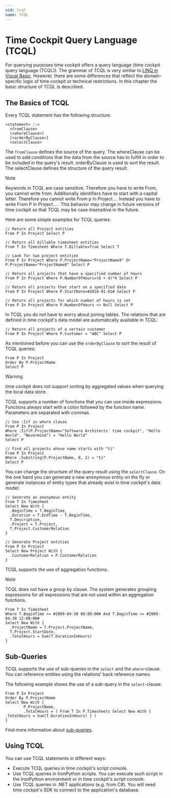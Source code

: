 ```yaml
---
uid: tcql
name: TCQL
---
```


# Time Cockpit Query Language (TCQL)

For querying purposes time cockpit offers a query language (time cockpit query language (TCQL)). The grammar of TCQL is very similar to [LINQ in Visual Basic](http://msdn.microsoft.com/en-us/library/bb385100.aspx). However, there are some differences that reflect the domain-specific logic of time cockpit or technical restrictions. In this chapter the basic structure of TCQL is described.

## The Basics of TCQL

Every TCQL statement has the following structure:

```
<statement> ::=
  <fromClause> 
  [<whereClause>] 
  [<orderByClause>] 
  <selectClause>
```

The `fromClause` defines the source of the query. The whereClause can be used to add conditions that the data from the source has to fulfill in order to be included in the query's result. orderByClause is used to sort the result. The selectClause defines the structure of the query result.

> [!NOTE]
Keywords in TCQL are case sensitive. Therefore you have to write From, you cannot write from. Additionally identifiers have to start with a capital letter. Therefore you cannot write From p In Project.... Instead you have to write From P In Project... . This behavior may change in future versions of time cockpit so that TCQL may be case insensitive in the future.

Here are some simple examples for TCQL queries:

```
// Return all Project entities                                        
From P In Project Select P

// Return all billable timesheet entities
From T In Timesheet Where T.Billable=True Select T

// Look for two project entities
From P In Project Where P.ProjectName="ProjectName9" Or P.ProjectName="ProjectName8" Select P

// Return all projects that have a specified number of hours
From P In Project Where P.NumberOfHours=(6 + 4)*4 Select P

// Return all projects that start on a specified date
From P In Project Where P.StartDate=#2010-01-01# Select P

// Return all projects for which number of hours is set
From P In Project Where P.NumberOfHours <> Null Select P
```

In TCQL you do not have to worry about joining tables. The relations that are defined in time cockpit's data model are automatically available in TCQL:

```
// Return all projects of a certain customer
From P In Project Where P.Customer = "ABC" Select P
```

As mentioned before you can use the `orderByClause` to sort the result of TCQL queries:

```
From P In Project
Order By P.ProjectName
Select P
```

> [!WARNING]
time cockpit does not support sorting by aggregated values when querying the local data store.

TCQL supports a number of functions that you can use inside expressions. Functions always start with a colon followed by the function name. Parameters are separated with commas.

```
// Use :Iif in where clause
From P In Project 
Where :Iif(P.ProjectName="Software Architects' time cockpit", "Hello World", "Nevermind") = "Hello World" 
Select P

// Find all projects whose name starts with "ti"
From P In Project 
Where :Substring(P.ProjectName, 0, 2) = "ti" 
Select P
```

You can change the structure of the query result using the `selectClause`. On the one hand you can generate a new anonymous entity on the fly or generate instances of entity types that already exist in time cockpit's data model:

```
// Generate an anonymous entity
From T In Timesheet 
Select New With {
  .BeginTime = T.BeginTime,
  .Duration = T.EndTime - T.BeginTime,
  T.Description,
  .Project = T.Project,
  T.Project.CustomerRelation
}

// Generate Project entities
From P In Project
Select New Project With {
  .CustomerRelation = P.CustomerRelation
}
```

TCQL supports the use of aggregation functions.

> [!NOTE]
TCQL does not have a group by clause. The system generates grouping expressions for all expressions that are not used within an aggregation functions.

```
From T In Timesheet 
Where T.BeginTime >= #2009-04-30 08:00:00# And T.BeginTime <= #2009-04-30 12:00:00#
Select New With { 
  .ProjectName = T.Project.ProjectName,
  T.Project.StartDate,
  .TotalHours = Sum(T.DurationInHours) 
}
```

## Sub-Queries

TCQL supports the use of sub-queries in the `select` and the `where`-clause. You can reference entities using the relations' back reference names.

The following example shows the use of a sub-query in the `select`-clause:

```
From P In Project
Order By P.ProjectName
Select New With {
        P.ProjectName,
        .TotalHours = ( From T In P.Timesheets Select New With { .TotalHours = Sum(T.DurationInHours) } )
}
```

Find more information about [sub-queries](expression-language.md#sub-queries).

## Using TCQL

You can use TCQL statements in different ways:

- Execute TCQL queries in time cockpit's script console.
- Use TCQL queries in IronPython scripts. You can execute such script in the IronPython environment or in time cockpit's script console.
- Use TCQL queries in .NET applications (e.g. from C#). You will need time cockpit's SDK to connect to the application's database.